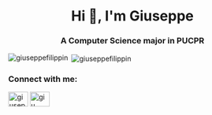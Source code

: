 <h1 align="center">Hi 👋, I'm Giuseppe</h1>
<h3 align="center">A Computer Science major in PUCPR</h3>

<p><img align="left" src="https://github-readme-stats.vercel.app/api/top-langs?username=giuseppefilippin&show_icons=true&theme=dracula&locale=en&layout=compact" alt="giuseppefilippin" /></p>

<p>&nbsp;<img align="center" src="https://github-readme-stats.vercel.app/api?username=giuseppefilippin&show_icons=true&theme=dracula&locale=en" alt="giuseppefilippin" /></p>

<h3 align="left">Connect with me:</h3>
<p align="left">
<a href="https://www.linkedin.com/in/giuseppe-filippin-58b854251/" target="blank"><img align="center" src="https://raw.githubusercontent.com/rahuldkjain/github-profile-readme-generator/master/src/images/icons/Social/linked-in-alt.svg" alt="giuseppe filippin" height="30" width="40" /></a>
<a href="https://instagram.com/giu__._" target="blank"><img align="center" src="https://raw.githubusercontent.com/rahuldkjain/github-profile-readme-generator/master/src/images/icons/Social/instagram.svg" alt="giu__._" height="30" width="40" /></a>
